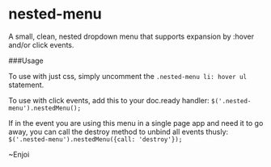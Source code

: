 nested-menu
===========

A small, clean, nested dropdown menu that supports expansion by :hover and/or click events. 

###Usage

To use with just css, simply uncomment the ```.nested-menu li: hover ul``` statement. 

To use with click events, add this to your doc.ready handler: 
```$('.nested-menu').nestedMenu();```

If in the event you are using this menu in a single page app and need it to go away, you can call the destroy method to unbind all events thusly: ```$('.nested-menu').nestedMenu({call: 'destroy'});``` 

~Enjoi
